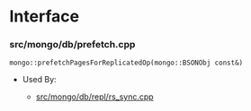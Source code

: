 
# Interface

### src/mongo/db/prefetch.cpp

<div></div>

    mongo::prefetchPagesForReplicatedOp(mongo::BSONObj const&)

- Used By:

    - [src/mongo/db/repl/rs\_sync.cpp](../replication)
